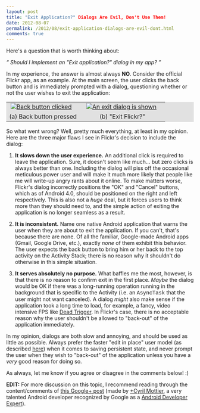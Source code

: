```yaml
---
layout: post
title: "Exit Application?" Dialogs Are Evil, Don't Use Them!
date: 2012-08-07
permalink: /2012/08/exit-application-dialogs-are-evil-dont.html
comments: true
---
```


<p>Here's a question that is worth thinking about:</p>

<p><i><q>
Should I implement an "Exit application?" dialog in my app?
</q></i></p>

<p>In my experience, the answer is almost always <b>NO</b>. Consider the official Flickr app, as an example. At the main screen, the user clicks the back button and is immediately prompted with a dialog, questioning whether or not the user wishes to exit the application:</p>

<table align="center" cellpadding="0" class="tr-caption-container" style="background: #E1E1E1; margin-left: auto; margin-right: auto; text-align: center;">

<tbody>
<tr>
<td style="text-align: center;"><a href="http://i.imgur.com/iuSON.png" imageanchor="1" style="margin-left: auto; margin-right: 10px;"><img alt="Back button clicked" border="0" src="http://i.imgur.com/GoI9B.png" title="Flickr's Confirm Exit Dialog (a)" />
</a>
</td><td style="text-align: center;"><a href="http://i.imgur.com/iuSON.png" imageanchor="1" style="margin-left: 10px; margin-right: 15px;"><img alt="An exit dialog is shown" border="0" src="http://i.imgur.com/XL6wL.png" title="Flickr's Confirm Exit Dialog (b)"/>
</a>
</td>
</tr>
<tr>
<td class="tr-caption" style="text-align: center;">(a) Back button pressed</td>
<td class="tr-caption" style="text-align: center;">(b) "Exit Flickr?"</td>
</tr>
</tbody>

</table>

<p>So what went wrong? Well, pretty much everything, at least in my opinion. Here are the three major flaws I see in Flickr's decision to include the dialog:</p>

<ol>

<li value="1"><p><b>It slows down the user experience.</b> An additional click is required to leave the application. Sure, it doesn't seem like much... but zero clicks is always better than one. Including the dialog will piss off the occasional meticulous power user and will make it much more likely that people like me will write-up angry rants about it online. To make matters worse, Flickr's dialog incorrectly positions the "OK" and  "Cancel" buttons, which as of Android 4.0, should be positioned on the right and left respectively. This is also not a <i>huge</i> deal, but it forces users to think more than they should need to, and the simple action of exiting the application is no longer seamless as a result.</p></li>
<!--more-->

<li value="2"><p><b>It is inconsistent.</b> Name one native Android application that warns the user when they are about to exit the application. If you can't, that's because there are none. Of all the familiar, Google-made Android apps (Gmail, Google Drive, etc.), exactly <i>none</i> of them exhibit this behavior. The user expects the back button to bring him or her back to the top activity on the Activity Stack; there is no reason why it shouldn't do otherwise in this simple situation.</p></li>

<li value="3"><p><b>It serves absolutely no purpose.</b> What baffles me the most, however, is that there is no reason to confirm exit in the first place. <i>Maybe</i> the dialog would be OK if there was a long-running operation running in the background that is specific to the Activity (i.e. an <span style="font-family: Courier New, Courier, monospace;">AsyncTask</span> that the user might not want canceled). A dialog <i>might</i> also make sense if the application took a long time to load, for example, a fancy, video intensive FPS like <a href="https://play.google.com/store/apps/details?id=com.madfingergames.deadtrigger">Dead Trigger</a>. In Flickr's case, there is no acceptable reason why the user shouldn't be allowed to "back-out" of the application immediately.</p></li>
</ol>

<p>In my opinion, dialogs are both slow and annoying, and should be used as little as possible. Always prefer the faster "edit in place" user model (as described <a href="http://developer.android.com/reference/android/app/Activity.html#SavingPersistentState">here</a>) when it comes to saving persistent state, and never prompt the user when they wish to "back-out" of the application unless you have a <i>very</i> good reason for doing so.</p>

<p>As always, let me know if you agree or disagree in the comments below! :)</p>

<p><b>EDIT:</b> For more discussion on this topic, I recommend reading through the content/comments of <a href="https://plus.google.com/118417777153109946393/posts/EiXqUDrr6jT">this Google+ post</a> (made by <a class="g-profile" href="http://plus.google.com/118417777153109946393" target="_blank">+Cyril Mottier</a>, a very talented Android developer recognized by Google as a <a href="https://developers.google.com/experts/">Android Developer Expert</a>).</p>
